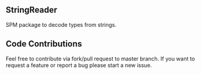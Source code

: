 ## StringReader
SPM package to decode types from strings.

## Code Contributions
Feel free to contribute via fork/pull request to master branch. If you want to request a feature or report a bug please start a new issue.
